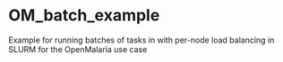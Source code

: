 # OM_batch_example
Example for running batches of tasks in with per-node load balancing in SLURM for the OpenMalaria use case
